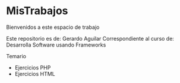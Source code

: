 # MisTrabajos
Bienvenidos a este espacio de trabajo

Este repositorio es de: Gerardo Aguilar
Correspondiente al curso de: Desarrolla Software usando Frameworks

Temario
 - Ejercicios PHP
 - Ejercicios HTML


